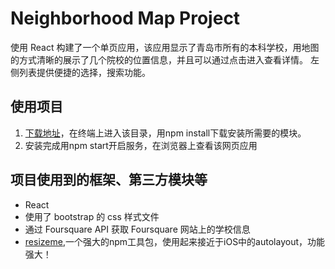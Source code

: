 # Neighborhood Map Project
使用 React 构建了一个单页应用，该应用显示了青岛市所有的本科学校，用地图的方式清晰的展示了几个院校的位置信息，并且可以通过点击进入查看详情。
左侧列表提供便捷的选择，搜索功能。

## 使用项目
1. [下载地址](https://github.com/SunnySunning/neighborhood-map-react)，在终端上进入该目录，用npm install下载安装所需要的模块。
2. 安装完成用npm start开启服务，在浏览器上查看该网页应用

## 项目使用到的框架、第三方模块等
- React
- 使用了 bootstrap 的 css 样式文件
- 通过 Foursquare API 获取 Foursquare 网站上的学校信息
- [resizeme](https://github.com/ctrlplusb/react-sizeme),一个强大的npm工具包，使用起来接近于iOS中的autolayout，功能强大！